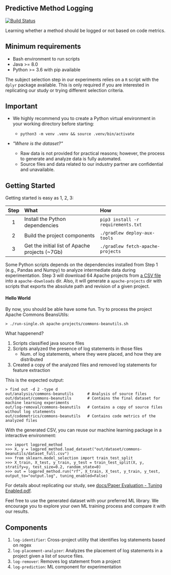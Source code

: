 Predictive Method Logging
-----
[![Build Status](https://travis-ci.com/jeandersonbc/predictive-method-logging.svg?token=VmF136TKUqZzBdun2K3C&branch=master)](https://travis-ci.com/jeandersonbc/predictive-method-logging)

Learning whether a method should be logged or not based on code metrics.

## Minimum requirements
* Bash environment to run scripts
* Java >= 8.0
* Python >= 3.6 with pip available

The subject selection step in our experiments relies on a `R` script with the `dplyr` package available. This is only required if you are interested in replicating our study or trying different selection criteria.

## Important

* We highly recommend you to create a Python virtual environment in your working directory before starting:
  * `python3 -m venv .venv && source .venv/bin/activate`

* _"Where is the dataset?"_
  * Raw data is not provided for practical reasons; however, the process to generate and analyze data is fully automated.
  * Source files and data related to our industry partner are confidential and unavailable.


## Getting Started

Getting started is easy as 1, 2, 3:

| Step | What | How |
|:----:|:------------|:----|
|1|Install the Python dependencies | `pip3 install -r requirements.txt` |
|2| Build the project components | `./gradlew deploy-aux-tools` |
|3| Get the initial list of Apache projects (~7Gb) | `./gradlew fetch-apache-projects` |


Some Python scripts depends on the dependencies installed from Step 1 (e.g., Pandas and Numpy) to analyze intermediate data during experimentation.
Step 3 will download 64 Apache projects from [a CSV file](./apache-projects.csv) into a `apache-downloads` dir. Also, it will generate a `apache-projects` dir with scripts that exports the absolute path and revision of a given project.

#### Hello World

By now, you should be able have some fun. Try to process the project Apache Commons BeansUtils:

```{bash}
> ./run-single.sh apache-projects/commons-beanutils.sh
```

What happenend?
1. Scripts classified java source files
2. Scripts analyzed the presence of log statements in those files
    * Num. of log statements, where they were placed, and how they are distributed
3. Created a copy of the analyzed files and removed log statements for feature extraction

This is the expected output:
```{bash}
> find out -d 2 -type d
out/analysis/commons-beanutils      # Analysis of source files
out/dataset/commons-beanutils       # Contains the final dataset for machine learning experiments
out/log-removal/commons-beanutils   # Contains a copy of source files without log statements
out/codemetrics/commons-beanutils   # Contains code metrics of the analyzed files
```

With the generated CSV, you can reuse our machine learning package in a interactive environment:

```
>>> import logpred_method
>>> X, y = logpred_method.load_dataset("out/dataset/commons-beanutils/dataset_full.csv")
>>> from sklearn.model_selection import train_test_split
>>> X_train, X_test, y_train, y_test = train_test_split(X, y, stratify=y, test_size=0.2, random_state=0)
>>> out = logpred_method.run("rf", X_train, X_test, y_train, y_test, output_to="output.log", tuning_enabled=False)
```

For details about replicating our study, see [docs/Paper Evaluation - Tuning Enabled.pdf](./docs/Paper%20Evaluation%20-%20Tuning%20Enabled.pdf).

Feel free to use the generated dataset with your preferred ML library.
We encourage you to explore your own ML training process and compare it with our results.

## Components

1. `log-identifier`: Cross-project utility that identifies log statements based on regex
2. `log-placement-analyzer`: Analyzes the placement of log statements in a project given a list of source files.
3. `log-remover`: Removes log statement from a project
4. `log-prediction`: ML component for experimentation
